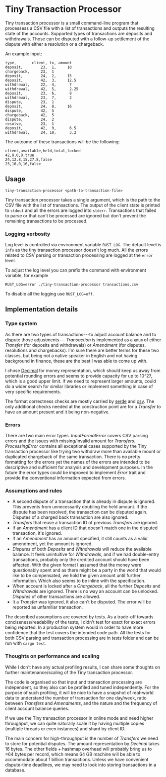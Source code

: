 # Tiny Transaction Processor

Tiny transaction processor is a small command-line program that processess a CSV file with
a list of transactions and outputs the resulting state of the accounts. Supported types of transactions
are deposits and withdrawals. Those can be disputed with a follow-up settlement of the dispute
with either a resolution or a chargeback.

An example input:

```
type,       client, tx, amount
deposit,        23,  1,     10
chargeback,     23,  1
deposit,        24,  2,     15
deposit,        42,  3,     12.5
withdrawal,     22,  4,      7
withdrawal,     42,  5,      2.25
deposit,        23,  6,      8
withdrawal,     23,  7,      2
dispute,        23,  1
deposit,        24,  8,     16
dispute,        42,  5
chargeback,     42,  5
dispute,        24,  2
resolve,        23,  1
deposit,        42,  9,      6.5
withdrawal,     24, 10,      3.2
```

The outcome of these transactions will be the following:

```
client,available,held,total,locked
42,8,0,8,true
24,12.8,15,27.8,false
23,16,0,16,false
```

## Usage

```
tiny-transaction-processor <path-to-transaction-file>
```

Tiny transaction processor takes a single argument, which is the path to the CSV file with the list of
transactions. The output of the client state is printed to `stdout` and all the errors are logged into `stderr`.
Transactions that failed to parse or that can't be processed are ignored but don't prevent the remaining
transactions to be processed.

### Logging verbosity

Log level is controlled via environment variable `RUST_LOG`. The default level is `info` as
the tiny transaction processor doesn't log much. All the errors related to CSV parsing or
transaction processing are logged at the `error` level.

To adjust the log level you can prefix the command with environment variable, for example

```
RUST_LOG=error ./tiny-transaction-processor transactions.csv
```

To disable all the logging use `RUST_LOG=off`.

## Implementation details

### Type system

As there are two types of transactions---to adjust account balance and to dispute those
adjustments--- _Transaction_ is implemented as a `enum` of either _Transfer_ (for deposits and withdrawals)
or _Amendment_ (for disputes, resolutions and chargebacks). I'm sure there are better terms for these two classes,
but being not a native speaker in English and not having background in finance, these are the best I was able to
come up with.

I chose [Decimal](https://crates.io/crates/rust_decimal) for money representation, which should keep us away from
potential rounding errors and seems to provide capacity for up to 10^27, which is a good upper limit. If we need
to represent larger amounts, could do a wider search for similar libraries or implement something in case of very
specific requirements.

The format correctness checks are mostly carried by [serde](https://crates.io/crates/serde) and
[csv](https://crates.io/crates/csv). The only additional checks needed at the construction point are for a _Transfer_ to have an amount present and it being non-negative.

### Errors

There are two main error types. _InputFormatError_ covers CSV parsing errors and the issues with missing/invalid
amount for _Transfers_. _ProcessingError_ contains all exceptional cases supported by the Tiny transaction
processor like trying two withdraw more than available mount or duplicated chargeback of the same transaction.
There is no pretty formatting for the errors yet the names of the errors are intended to be descriptive and
sufficient for analysis and development purposes. In the future the error types could be improved to implement
_Error_ trait and provide the conventional information expected from errors.

### Assumptions and rules

- A second dispute of a transaction that is already in dispute is ignored. This prevents from unnecessarily
  doubling the held amount. If the dispute has been resolved, the transaction can be disputed again.
  Disputes of a charged back transaction are also ignored.
- _Transfers_ that reuse a transaction ID of previous _Transfers_ are ignored.
- If an _Amendment_ has a client ID that doesn't match one in the disputed transaction, it's ignored.
- If an _Amendment_ has an amount specified, it still counts as a valid amendment, yet the amount is ignored.
- _Disputes_ of both _Deposits_ and _Withdrawals_ will reduce the available balance. It feels unintuitive for
  _Withdrawals_, and if we had double-entry transactions, probably only the credited account should have been
  affected. With the given format I assumed that the money were questionably spent and as there might be a party
  in the world that would like to be compensated, we hold the given amount until further information. Which also
  seems to be inline with the specification.
- When account is locked after a _Chargeback_, all the further _Deposits_ and _Withdrawals_ are ignored. There is
  no way an account can be unlocked. _Disputes_ of other transactions are allowed.
- It a _Transfer_ was ignored, it also can't be disputed. The error will be reported as unfamiliar transaction.

The described assumptions are covered by tests. As a trade-off towards conciseness/readability of the tests,
I didn't test for exact for exact errors being reported. In a production system would in order to have more
confidence that the test covers the intended code path. All the tests for both CSV parsing and transaction
processing are in _tests_ folder and can be run with `cargo test`.

### Thoughts on performance and scaling

While I don't have any actual profiling results, I can share some thoughts on further maintenance/scaling
of the Tiny transaction processor.

The code is organised so that input and transaction processing are independent, so they also can be profiled
and tuned independently. For the purpose of such profiling, it will be nice to have a snapshot of real-world
data to understand the number of transaction for one day/week, ratio between _Transfers_ and _Amendments_, and
the nature and the frequency of client account balance queries.

If we use the Tiny transaction processor in online mode and need higher throughput, we can quite naturally
scale it by having multiple copies (multiple threads or even instances) and shard by client ID.

The main concern for high-throughput is the number of _Transfers_ we need to store for potential disputes.
The amount representation by _Decimal_ takes 16 bytes. The other fields + hashmap overhead will probably bring
us to ≈64 bytes per record, which means 64 GB machine will be able to accommodate about 1 billion transactions.
Unless we have convenient dispute-time deadlines, we may need to look into storing transactions in a database.
